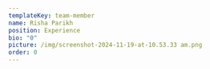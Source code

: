 ```yaml
---
templateKey: team-member
name: Risha Parikh
position: Experience
bio: "0"
picture: /img/screenshot-2024-11-19-at-10.53.33 am.png
order: 0
---
```

